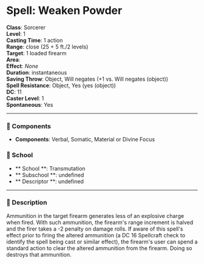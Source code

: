 
# Spell: Weaken Powder
**Class**: Sorcerer  
**Level**: 1  
**Casting Time**: 1 action  
**Range**: close (25 + 5 ft./2 levels)  
**Target**: 1 loaded firearm  
**Area**:   
**Effect**: _None_  
**Duration**: instantaneous  
**Saving Throw**: Object, Will negates (+1 vs. Will negates (object))  
**Spell Resistance**: Object, Yes (yes (object))  
**DC**: 11  
**Caster Level**: 1  
**Spontaneous**: Yes

---

### 🔮 Components
- **Components**: Verbal, Somatic, Material or Divine Focus

### 🏫 School
- ** School **: Transmutation
- ** Subschool **: undefined
- ** Descriptor **: undefined
---

### 📜 Description
Ammunition in the target firearm generates less of an explosive charge when fired. With such ammunition, the firearm's range increment is halved and the firer takes a -2 penalty on damage rolls. If aware of this spell's effect prior to firing the altered ammunition (a DC 16 Spellcraft check to identify the spell being cast or similar effect), the firearm's user can spend a standard action to clear the altered ammunition from the firearm. Doing so destroys that ammunition.
